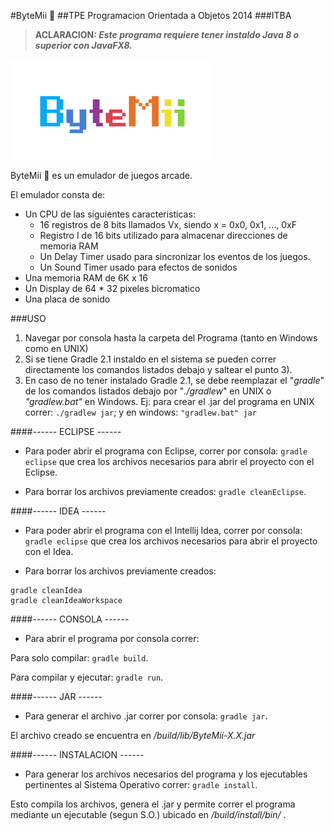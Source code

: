 #ByteMii :game_die:
##TPE Programacion Orientada a Objetos 2014 
###ITBA

> **ACLARACION: _Este programa requiere tener instaldo Java 8 o superior con JavaFX8._**

![ByteMii Logo](/src/main/resources/img/logo.png)

ByteMii :game_die: es un emulador de juegos arcade.

El emulador consta de:
* Un CPU de las siguientes caracteristicas:
	* 16 registros de 8 bits llamados Vx, siendo x = 0x0, 0x1, ..., 0xF
	* Registro I de 16 bits utilizado para almacenar direcciones de memoria RAM
	* Un Delay Timer usado para sincronizar los eventos de los juegos.
	* Un Sound Timer usado para efectos de sonidos
* Una memoria RAM de 6K x 16
* Un Display de 64 * 32 pixeles bicromatico
* Una placa de sonido

###USO

1. Navegar por consola hasta la carpeta del Programa (tanto en Windows como en UNIX)
2. Si se tiene Gradle 2.1 instaldo en el sistema se pueden correr directamente los comandos listados debajo y saltear el punto 3).
3. En caso de no tener instalado Gradle 2.1, se debe reemplazar el "_gradle_" de los comandos listados debajo por "_./gradlew_" en UNIX o _"gradlew.bat"_ en Windows. Ej: para crear el .jar del programa en UNIX correr: `./gradlew jar`; y en windows: `"gradlew.bat" jar`

####------ ECLIPSE ------
- Para poder abrir el programa con Eclipse, correr por consola: `gradle eclipse` que crea los archivos necesarios para abrir el proyecto con el Eclipse.

- Para borrar los archivos previamente creados: `gradle cleanEclipse`.

####------ IDEA ------
- Para poder abrir el programa con el Intellij Idea, correr por consola: `gradle eclipse` que crea los archivos necesarios para abrir el proyecto con el Idea.

- Para borrar los archivos previamente creados:

```
gradle cleanIdea
gradle cleanIdeaWorkspace
```

####------ CONSOLA ------
- Para abrir el programa por consola correr:

Para solo compilar: `gradle build`.

Para compilar y ejecutar: `gradle run`.

####------ JAR ------
- Para generar el archivo .jar correr por consola: `gradle jar`.

El archivo creado se encuentra en _/build/lib/ByteMii-X.X.jar_

####------ INSTALACION ------
- Para generar los archivos necesarios del programa y los ejecutables pertinentes al Sistema Operativo correr: `gradle install`.

Esto compila los archivos, genera el .jar y permite correr el programa mediante un ejecutable (segun S.O.) ubicado en _/build/install/bin/_ .